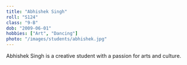 ```yaml
---
title: "Abhishek Singh"
roll: "S124"
class: "9-B"
dob: "2009-06-01"
hobbies: ["Art", "Dancing"]
photo: "/images/students/abhishek.jpg"
---
```


Abhishek Singh is a creative student with a passion for arts and culture.